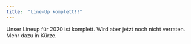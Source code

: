 ```yaml
---
title:  "Line-Up komplett!!"
---
```


Unser Lineup für 2020 ist komplett. 
Wird aber jetzt noch nicht verraten. 
Mehr dazu in Kürze.